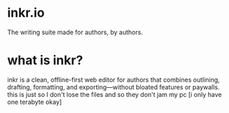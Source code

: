 # inkr.io
The writing suite made for authors, by authors.

# what is inkr?
inkr is a clean, offline-first web editor for authors that combines outlining, drafting, formatting, and exporting—without bloated features or paywalls. this is just so I don't lose the files and so they don't jam my pc [i only have one terabyte okay]

